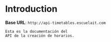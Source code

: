 # Introduction



<aside>
    <strong>Base URL</strong>: <code>http://api-timetables.escuelait.com</code>
</aside>

    Esta es la documentación del
    API de la creación de horarios.

